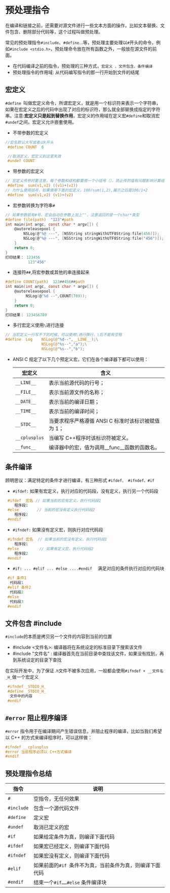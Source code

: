 # 预处理指令
在编译和链接之前，还需要对源文件进行一些文本方面的操作，比如文本替换、文件包含、删除部分代码等，这个过程叫做预处理。

常见的预处理指令`#include`、`#define`...等，预处理主要处理以`#`开头的命令，例如`#include <stdio.h>`，预处理命令放在所有函数之外，一般放在源文件的前面。

* 在代码编译之前的指令，预处理的三种方式，`宏定义 、文件包含、条件编译`
* 预处理指令的作用域: 从代码编写指令的那一行开始到文件的结尾

## 宏定义
`#define `叫做宏定义命令，所谓宏定义，就是用一个标识符来表示一个字符串，如果在宏定义之后的代码中出现了对应的标识符，那么就全部替换成指定的字符串。注意:**宏定义只是起到替换作用**，宏定义的作用域在定义宏`#define`和取消宏`#undef`之间，宏定义允许嵌套使用。

* 不带参数的宏定义
```c
//宏名默认大写或者以k开头
 #define COUNT  6  

 //取消定义，宏定义到这里失效
 #undef COUNT  
```

* 带参数的宏定义
```c
// 宏定义传参时要注意，每个参数和结构都要用一个小括号（），防止传的值有问题影响计算结果，因为宏仅仅只有替换作用。注意宏名和形参列表之间不能有空格
 #define  sum(v1,v2) ((v1)+(v2))     
// 为什么使用括号，如果使用下面的宏定义，100/sum(1,2),展示之后是100/1+2
 #define  sum(v1,v2) (v1)+(v2)
```

* 宏参数转换为字符串`#`
```c
// 如果参数前有#号，宏会自动在参数上加上""，注意返回的是一个char*类型
#define file(path)  "123"#path
int main(int argc, const char * argv[]) {
    @autoreleasepool {
        NSLog(@"%@ ---", [NSString stringWithUTF8String:file(456)]);
        NSLog(@"%@ ---", [NSString stringWithUTF8String:file("456")]);
    }
    return 0;
}
打印结果： 123456
          123"456"
```

* 连接符`##`,将宏参数或其他的串连接起来
```c
#define COUNT(path)  123##456##path
int main(int argc, const char * argv[]) {
    @autoreleasepool {
         NSLog(@"%d --",COUNT(789));
    }
    return 0;
}
打印结果： 123456789
```

* 多行宏定义使用`\`进行连接
```c
// 当宏定义一行写不下的时候，可以使用\进行换行，\后不能有空格
#define  Log    NSLog(@"%d--",__LINE__);\
                NSLog(@"%s--","a");\
                NSLog(@"%s--","b");
```

* ANSI C 规定了以下几个预定义宏，它们在各个编译器下都可以使用：

   宏定义 | 含义
   ------- | -------
   `__LINE__` | 表示当前源代码的行号；
   `__FILE__` | 表示当前源文件的名称；
   `__DATE__` | 表示当前的编译日期；
   `__TIME__` | 表示当前的编译时间；
   `__STDC__` | 当要求程序严格遵循 ANSI C 标准时该标识被赋值为 1；
   `__cplusplus` | 当编写 C++程序时该标识符被定义。
   `__func__`    | 编译器中的宏，值为调用__func__函数的函数名。

## 条件编译
顾明思议：满足特定的条件才进行编译，有三种形式  `#ifdef、 #ifndef、#if`

* `#ifdef:` 如果有宏定义，执行对应的代码段，没有定义，执行另一个代码段
```c
 #ifdef  宏名 // 如果当前的宏有定义，执行代码段1
    程序段1
 #else        // 当前的宏没有定义执行代码段2
    程序段2
 #endif
```
* `#ifndef:` 如果没有定义宏，则执行对应代码段
```c
 #ifndef 宏名  // 如果当前的宏没有定义，执行代码段1
    程序段1
 #else         // 如果有定义宏，执行代码段2
    程序段2
 #endif
```

* `#if: ... #elif ... #else ....#endif  ` 满足对应的条件执行对应的代码块
```c
 #if 条件1
  代码段1
 #elif 条件2
  代码段2
 #else
  代码段3
 #endif
```

## 文件包含 #include
`#include`的本质是拷贝另一个文件的内容到当前的位置
* #include <文件名>: 编译器将在系统设定的标准目录下搜索该文件
* #include "文件名" : 编译器首先在当前目录中查找该文件，如果没有找到，再到系统设定的目录下查找

在实际开发中，为了保证`.h`文件不被多次应用，一般都会使用`#ifndef + __文件名_H_`做一个宏定义

```c
 #ifndef _STDIO_H_
 #define _STDIO_H_
  文件中的内容
 #endif
```

## `#error` 阻止程序编译
`#error` 指令用于在编译期间产生错误信息，并阻止程序的编译，比如当我们希望以 C++ 的方式来编译程序时，可以这样做：
```c
#ifndef __cplusplus
#error 当前程序必须以 C++方式编译
#endif
```

## 预处理指令总结

指令 | 说明
---|---
`#` | 空指令，无任何效果
`#include` | 包含一个源代码文件
`#define` | 定义宏
`#undef` | 取消已定义的宏
`#if` | 如果给定条件为真，则编译下面代码
`#ifdef` | 如果宏已经定义，则编译下面代码
`#ifndef` | 如果宏没有定义，则编译下面代码
`#elif` | 如果前面的`#if `条件不为真，当前条件为真，则编译下面代码
`#endif` | 结束一个`#if……#else` 条件编译块
